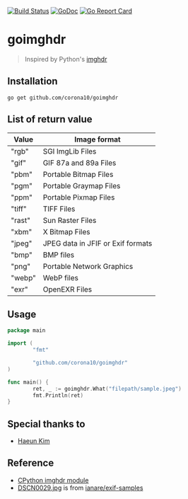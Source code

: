 [![Build Status](https://travis-ci.org/corona10/goimghdr.svg?branch=master)](https://travis-ci.org/corona10/goimghdr)
[![GoDoc](https://godoc.org/github.com/corona10/goimghdr?status.svg)](https://godoc.org/github.com/corona10/goimghdr)
[![Go Report Card](https://goreportcard.com/badge/github.com/corona10/goimghdr)](https://goreportcard.com/report/github.com/corona10/goimghdr)

# goimghdr
> Inspired by Python's [imghdr](https://docs.python.org/3/library/imghdr.html)

## Installation
```
go get github.com/corona10/goimghdr
```

## List of return value

| Value  | Image format                      |
|--------|-----------------------------------|
| "rgb"  | SGI ImgLib Files                  |
| "gif"  | GIF 87a and 89a Files             |
| "pbm"  | Portable Bitmap Files             |
| "pgm"  | Portable Graymap Files            |
| "ppm"  | Portable Pixmap Files             |
| "tiff" | TIFF Files                        |
| "rast" | Sun Raster Files                  |
| "xbm"  | X Bitmap Files                    |
| "jpeg" | JPEG data in JFIF or Exif formats |
| "bmp"  | BMP files                         |
| "png"  | Portable Network Graphics         |
| "webp" | WebP files                        |
| "exr"  | OpenEXR Files                     |

## Usage
```go
package main

import (
        "fmt"

        "github.com/corona10/goimghdr"
)

func main() {
        ret, _ := goimghdr.What("filepath/sample.jpeg")
        fmt.Println(ret)
}
```

## Special thanks to
* [Haeun Kim](https://github.com/haeungun/)

## Reference
* [CPython imghdr module](https://docs.python.org/3/library/imghdr.html)
* [DSCN0029.jpg](imgData/DSCN0029.jpg) is from [ianare/exif-samples](https://github.com/ianare/exif-samples)
